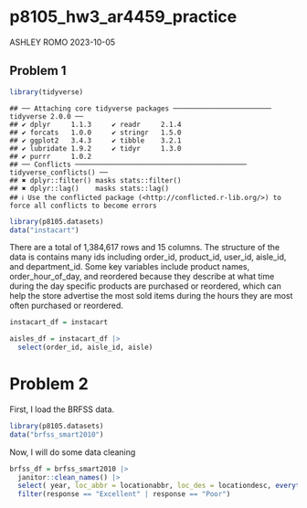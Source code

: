 p8105_hw3_ar4459_practice
================
ASHLEY ROMO
2023-10-05

## Problem 1

``` r
library(tidyverse)
```

    ## ── Attaching core tidyverse packages ──────────────────────── tidyverse 2.0.0 ──
    ## ✔ dplyr     1.1.3     ✔ readr     2.1.4
    ## ✔ forcats   1.0.0     ✔ stringr   1.5.0
    ## ✔ ggplot2   3.4.3     ✔ tibble    3.2.1
    ## ✔ lubridate 1.9.2     ✔ tidyr     1.3.0
    ## ✔ purrr     1.0.2     
    ## ── Conflicts ────────────────────────────────────────── tidyverse_conflicts() ──
    ## ✖ dplyr::filter() masks stats::filter()
    ## ✖ dplyr::lag()    masks stats::lag()
    ## ℹ Use the conflicted package (<http://conflicted.r-lib.org/>) to force all conflicts to become errors

``` r
library(p8105.datasets)
data("instacart")
```

There are a total of 1,384,617 rows and 15 columns. The structure of the
data is contains many ids including order_id, product_id, user_id,
aisle_id, and department_id. Some key variables include product names,
order_hour_of_day, and reordered because they describe at what time
during the day specific products are purchased or reordered, which can
help the store advertise the most sold items during the hours they are
most often purchased or reordered.

``` r
instacart_df = instacart

aisles_df = instacart_df |> 
  select(order_id, aisle_id, aisle) 
```

# Problem 2

First, I load the BRFSS data.

``` r
library(p8105.datasets)
data("brfss_smart2010")
```

Now, I will do some data cleaning

``` r
brfss_df = brfss_smart2010 |> 
  janitor::clean_names() |> 
  select( year, loc_abbr = locationabbr, loc_des = locationdesc, everything()) |> 
  filter(response == "Excellent" | response == "Poor")
```
